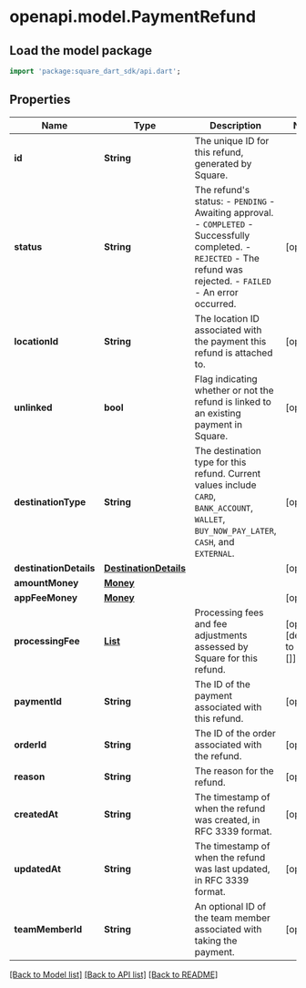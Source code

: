 # openapi.model.PaymentRefund

## Load the model package
```dart
import 'package:square_dart_sdk/api.dart';
```

## Properties
Name | Type | Description | Notes
------------ | ------------- | ------------- | -------------
**id** | **String** | The unique ID for this refund, generated by Square. | 
**status** | **String** | The refund's status: - `PENDING` - Awaiting approval. - `COMPLETED` - Successfully completed. - `REJECTED` - The refund was rejected. - `FAILED` - An error occurred. | [optional] 
**locationId** | **String** | The location ID associated with the payment this refund is attached to. | [optional] 
**unlinked** | **bool** | Flag indicating whether or not the refund is linked to an existing payment in Square. | [optional] 
**destinationType** | **String** | The destination type for this refund.  Current values include `CARD`, `BANK_ACCOUNT`, `WALLET`, `BUY_NOW_PAY_LATER`, `CASH`, and `EXTERNAL`. | [optional] 
**destinationDetails** | [**DestinationDetails**](DestinationDetails.md) |  | [optional] 
**amountMoney** | [**Money**](Money.md) |  | 
**appFeeMoney** | [**Money**](Money.md) |  | [optional] 
**processingFee** | [**List<ProcessingFee>**](ProcessingFee.md) | Processing fees and fee adjustments assessed by Square for this refund. | [optional] [default to const []]
**paymentId** | **String** | The ID of the payment associated with this refund. | [optional] 
**orderId** | **String** | The ID of the order associated with the refund. | [optional] 
**reason** | **String** | The reason for the refund. | [optional] 
**createdAt** | **String** | The timestamp of when the refund was created, in RFC 3339 format. | [optional] 
**updatedAt** | **String** | The timestamp of when the refund was last updated, in RFC 3339 format. | [optional] 
**teamMemberId** | **String** | An optional ID of the team member associated with taking the payment. | [optional] 

[[Back to Model list]](../README.md#documentation-for-models) [[Back to API list]](../README.md#documentation-for-api-endpoints) [[Back to README]](../README.md)


